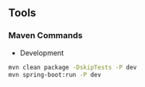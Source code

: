## Tools

### Maven Commands

- Development

```bash
mvn clean package -DskipTests -P dev
mvn spring-boot:run -P dev
```
